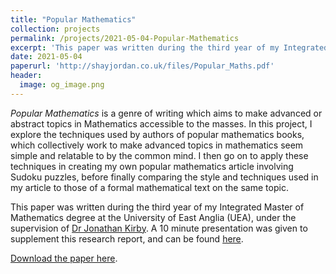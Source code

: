 ```yaml
---
title: "Popular Mathematics"
collection: projects
permalink: /projects/2021-05-04-Popular-Mathematics
excerpt: 'This paper was written during the third year of my Integrated Master of Mathematics degree at the University of East Anglia (UEA), under the supervision of [Dr Jonathan Kirby](https://research-portal.uea.ac.uk/en/persons/jonathan-kirby).'
date: 2021-05-04
paperurl: 'http://shayjordan.co.uk/files/Popular_Maths.pdf'
header:
  image: og_image.png
---
```

*Popular Mathematics* is a genre of writing which aims to make advanced or abstract topics in Mathematics accessible to the masses. In this project, I explore the techniques used by authors of popular mathematics books, which collectively work to make advanced topics in mathematics seem simple and relatable to by the common mind. I then go on to apply these techniques in creating my own popular mathematics article involving Sudoku puzzles, before finally comparing the style and techniques used in my article to those of a formal mathematical text on the same topic. 

This paper was written during the third year of my Integrated Master of Mathematics degree at the University of East Anglia (UEA), under the supervision of [Dr Jonathan Kirby](https://research-portal.uea.ac.uk/en/persons/jonathan-kirby). A 10 minute presentation was given to supplement this research report, and can be found [here](https://shayjordan.co.uk/talks/2021-05-05-popular-mathematics).

[Download the paper here](http://shayjordan.co.uk/files/Popular_Mathematics.pdf).
